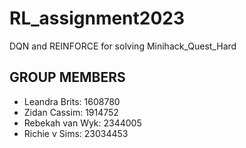 # RL_assignment2023
DQN and REINFORCE for solving Minihack_Quest_Hard

## GROUP MEMBERS

- Leandra Brits: 1608780
- Zidan Cassim: 1914752
- Rebekah van Wyk: 2344005
- Richie v Sims: 23034453
